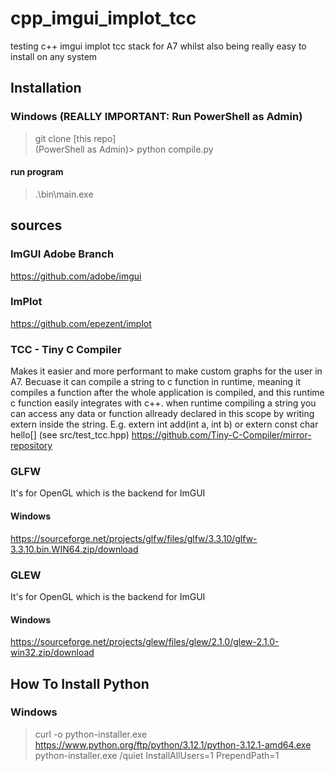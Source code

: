 # cpp_imgui_implot_tcc
testing c++ imgui implot tcc stack for A7 whilst also being really easy to install on any system

## Installation
### Windows (REALLY IMPORTANT: Run PowerShell as Admin)
> git clone [this repo] \
(PowerShell as Admin)> python compile.py
#### run program
> .\bin\main.exe

## sources
### ImGUI Adobe Branch
https://github.com/adobe/imgui
### ImPlot
https://github.com/epezent/implot
### TCC - Tiny C Compiler
Makes it easier and more performant to make custom graphs for the user in A7. Becuase it can compile a string to c function in runtime, meaning it compiles a function after the whole application is compiled, and this runtime c function easily integrates with c++. when runtime compiling a string you can access any data or function allready declared in this scope by writing extern inside the string. E.g. extern int add(int a, int b) or extern const char hello[] (see src/test_tcc.hpp)
https://github.com/Tiny-C-Compiler/mirror-repository
### GLFW
It's for OpenGL which is the backend for ImGUI
#### Windows
https://sourceforge.net/projects/glfw/files/glfw/3.3.10/glfw-3.3.10.bin.WIN64.zip/download
### GLEW
It's for OpenGL which is the backend for ImGUI
#### Windows
https://sourceforge.net/projects/glew/files/glew/2.1.0/glew-2.1.0-win32.zip/download

## How To Install Python
### Windows
>curl -o python-installer.exe https://www.python.org/ftp/python/3.12.1/python-3.12.1-amd64.exe
>python-installer.exe /quiet InstallAllUsers=1 PrependPath=1
